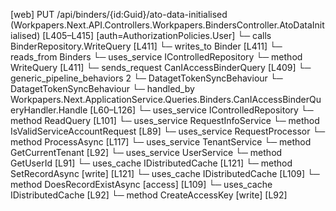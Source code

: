 [web] PUT /api/binders/{id:Guid}/ato-data-initialised  (Workpapers.Next.API.Controllers.Workpapers.BindersController.AtoDataInitialised)  [L405–L415] [auth=AuthorizationPolicies.User]
  └─ calls BinderRepository.WriteQuery [L411]
  └─ writes_to Binder [L411]
    └─ reads_from Binders
  └─ uses_service IControlledRepository<Binder>
    └─ method WriteQuery [L411]
  └─ sends_request CanIAccessBinderQuery [L409]
    └─ generic_pipeline_behaviors 2
      └─ DatagetTokenSyncBehaviour
      └─ DatagetTokenSyncBehaviour
    └─ handled_by Workpapers.Next.ApplicationService.Queries.Binders.CanIAccessBinderQueryHandler.Handle [L60–L126]
      └─ uses_service IControlledRepository<Binder>
        └─ method ReadQuery [L101]
      └─ uses_service RequestInfoService
        └─ method IsValidServiceAccountRequest [L89]
      └─ uses_service RequestProcessor
        └─ method ProcessAsync [L117]
      └─ uses_service TenantService
        └─ method GetCurrentTenant [L92]
      └─ uses_service UserService
        └─ method GetUserId [L91]
      └─ uses_cache IDistributedCache [L121]
        └─ method SetRecordAsync [write] [L121]
      └─ uses_cache IDistributedCache [L109]
        └─ method DoesRecordExistAsync [access] [L109]
      └─ uses_cache IDistributedCache [L92]
        └─ method CreateAccessKey [write] [L92]

